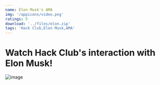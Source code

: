 ```yaml
---
name: Elon Musk's AMA
img: '/appicons/video.png'
ratings: 5
download: '../files/elon.zip'
tags: 'Hack Club,Elon Musk,AMA'
---
```


# Watch Hack Club's interaction with Elon Musk!

<img src="../../screenshots/Elon/ss1.jpg" alt="image" >
